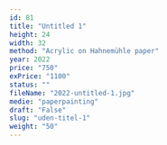 ```yaml
---
id: 81
title: "Untitled 1"
height: 24
width: 32
method: "Acrylic on Hahnemühle paper"
year: 2022
price: "750"
exPrice: "1100"
status: ""
fileName: "2022-untitled-1.jpg"
medie: "paperpainting"
draft: "False"
slug: "uden-titel-1"
weight: "50"
---
```


